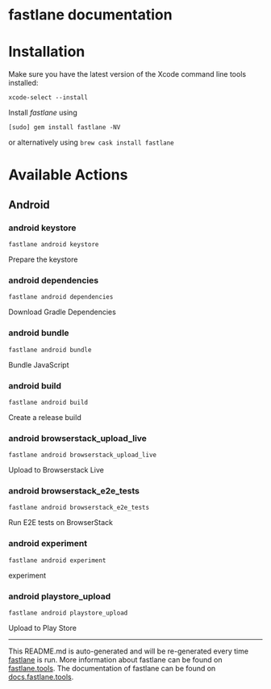 fastlane documentation
================
# Installation

Make sure you have the latest version of the Xcode command line tools installed:

```
xcode-select --install
```

Install _fastlane_ using
```
[sudo] gem install fastlane -NV
```
or alternatively using `brew cask install fastlane`

# Available Actions
## Android
### android keystore
```
fastlane android keystore
```
Prepare the keystore
### android dependencies
```
fastlane android dependencies
```
Download Gradle Dependencies
### android bundle
```
fastlane android bundle
```
Bundle JavaScript
### android build
```
fastlane android build
```
Create a release build
### android browserstack_upload_live
```
fastlane android browserstack_upload_live
```
Upload to Browserstack Live
### android browserstack_e2e_tests
```
fastlane android browserstack_e2e_tests
```
Run E2E tests on BrowserStack
### android experiment
```
fastlane android experiment
```
experiment
### android playstore_upload
```
fastlane android playstore_upload
```
Upload to Play Store

----

This README.md is auto-generated and will be re-generated every time [fastlane](https://fastlane.tools) is run.
More information about fastlane can be found on [fastlane.tools](https://fastlane.tools).
The documentation of fastlane can be found on [docs.fastlane.tools](https://docs.fastlane.tools).
